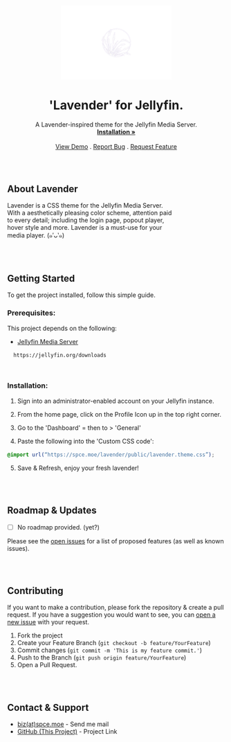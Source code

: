 


<div align="center">

  <img src="https://raw.githubusercontent.com/owospace/Jellyfin-Lavender/master/src/assets/lavender-logo.png" style="max-width:256px;max-height:256px;">
  <h1 align="center">'Lavender' for Jellyfin.</h1>

  <p align="center">
    A Lavender-inspired theme for the Jellyfin Media Server.<br>
    <a href="https://github.com/owospace/Jellyfin-Lavender#getting-started"><strong>Installation »</strong></a>
    <br>
    <br>
    <a href="">View Demo</a>
    .
    <a href="https://github.com/owospace/Jellyfin-Lavender/issues/new">Report Bug</a>
    .
    <a href="https://github.com/owospace/Jellyfin-Lavender/issues/new">Request Feature</a>
  </p>

</div><br><br>

<div>

  <h2>About Lavender</h2>
    
  Lavender is a CSS theme for the Jellyfin Media Server.<br>
  With a aesthetically pleasing color scheme, attention paid<br>
  to every detail; including the login page, popout player,<br>
  hover style and more. Lavender is a must-use for your<br>
  media player. (๑′ᴗ‵๑)

</div><br><br>



<div>

  <h2>Getting Started</h2>

  To get the project installed, follow this simple guide.<br>

  <h3>Prerequisites:</h3>

  This project depends on the following:
  * [Jellyfin Media Server](https://jellyfin.org/downloads)<br>
  ```
    https://jellyfin.org/downloads
  ```
  <br>

  <h3>Installation:</h3>

  1. Sign into an administrator-enabled account on your Jellyfin instance.<br>

  2. From the home page, click on the Profile Icon up in the top right corner.

  3. Go to the 'Dashboard' = then to > 'General'<br>

  4. Paste the following into the 'Custom CSS code':<br>
  ```css
  @import url(“https://spce.moe/lavender/public/lavender.theme.css”);
  ```

  5. Save & Refresh, enjoy your fresh lavender!<br>

</div><br><br>

<div>

  <h2>Roadmap & Updates</h2>

  - [ ] No roadmap provided. (yet?)

  <p>Please see the <a href="https://github.com/owospace/Jellyfin-Lavender/issues">open issues</a> for a list of proposed features (as well as known issues).</p>

</div><br><br>

<div>

  <h2>Contributing</h2>

  <p>If you want to make a contribution, please fork the repository & create a pull request. If you have a suggestion you would want to see, you can <a href="https://github.com/owospace/Jellyfin-Lavender/issues/new">open a new issue</a> with your request.</p>

  1. Fork the project<br>
  2. Create your Feature Branch (`git checkout -b feature/YourFeature`)<br>
  3. Commit changes (`git commit -m 'This is my feature commit.'`)<br>
  4. Push to the Branch (`git push origin feature/YourFeature`)<br>
  5. Open a Pull Request.

</div><br><br>

<div>

  <h2>Contact & Support</h2>

  * [biz(at)spce.moe](mailto:biz@spce.moe) - Send me mail<br>
  * [GitHub (This Project)](https://github.com/owospace/Jellyfin-Lavender) - Project Link

</div><br><br>